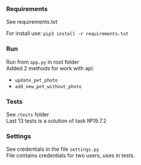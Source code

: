 ### Requirements

See requirements.txt

For install use:
`pip3 install -r requirements.txt`

### Run

Run from `app.py` in root folder\
Added 2 methods for work with api:
- `update_pet_photo`
- `add_new_pet_without_photo`

### Tests

See `/tests` folder\
Last 13 tests is a solution of task №19.7.2

### Settings

See credentials in the file `settings.py`\
File contains credentials for two users, uses in tests.
